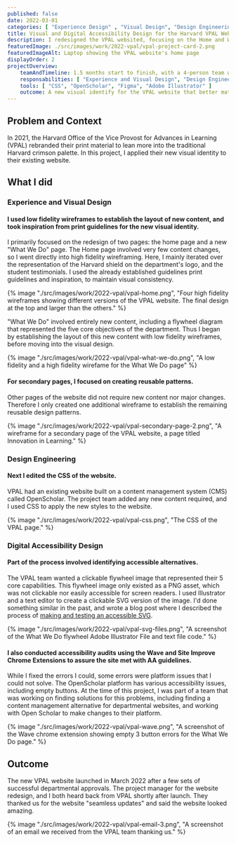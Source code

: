 ```yaml
---
published: false
date: 2022-03-01
categories: [ "Experience Design" , "Visual Design", "Design Engineering", "Digital Accessibility" ]
title: Visual and Digital Accessibility Design for the Harvard VPAL Website
description: I redesigned the VPAL websited, focusing on the Home and What We Do pages. I also conducted a manual and automated accessibility audit, and consulted on accessibile alternatives for a visual asset.
featuredImage: ./src/images/work/2022-vpal/vpal-project-card-2.png
featuredImageAlt: Laptop showing the VPAL website's home page
displayOrder: 2
projectOverview:
    teamAndTimeline: 1.5 months start to finish, with a 4-person team working remotely.
    responsabilities: [ "Experience and Visual Design", "Design Engineering",  "Digital Accessibility Design" ]
    tools: [ "CSS", "OpenScholar", "Figma", "Adobe Illustrator" ]
    outcome: A new visual identify for the VPAL website that better match the university's core brand, and included a "What We Do" page that better communicated the department's role and value.
---
```

## Problem and Context
In 2021, the Harvard Office of the Vice Provost for Advances in Learning (VPAL) rebranded their print material to lean more into the traditional Harvard crimson palette. In this project, I applied their new visual identity to their existing website. 


## What I did

<h3 id="visual-design">Experience and Visual Design</h3>

#### I used low fidelity wireframes to establish the layout of new content, and took inspiration from print guidelines for the new visual identity.
I primarily focused on the redesign of two pages: the home page and a new "What We Do" page. The Home page involved very few content changes, so I went directly into high fidelity wireframing. Here, I mainly iterated over the representation of the Harvard shield on the department's logo, and the student testimonials. I used the already established guidelines print guidelines and inspiration, to maintain visual consistency. 

<div class="image-wrapper">

{% image "./src/images/work/2022-vpal/vpal-home.png", "Four high fidelity wireframes showing different versions of the VPAL website. The final design at the top and larger than the others." %}
</div>

"What We Do" involved entirely new content,  including a flywheel diagram that represented the five core objectives of the department. Thus I began by establishing the layout of this new content with low fidelity wireframes, before moving into the visual design.

<div class="image-wrapper">

{% image "./src/images/work/2022-vpal/vpal-what-we-do.png", "A low fidelity and a high fidelity wirefame for the What We Do page" %}
</div>



#### For secondary pages, I focused on creating reusable patterns.
Other pages of the website did not require new content nor major changes. Therefore I only created one additional wireframe to establish the remaining reusable design patterns.


<div class="image-wrapper">
{% image "./src/images/work/2022-vpal/vpal-secondary-page-2.png", "A wireframe for a secondary page of the VPAL website, a page titled Innovation in Learning." %}
</div>



<h3 id="design-engineering">Design Engineering</h3>

#### Next I edited the CSS of the website.
VPAL had an existing website built on  a content management system (CMS) called OpenScholar. The project team added any new content required, and I used CSS to apply the new styles to the website. 

<div class="image-wrapper">
{% image "./src/images/work/2022-vpal/vpal-css.png", "The CSS of the VPAL page." %}
</div>




<h3 id="digital-accessibility-design">Digital Accessibility Design</h3>

#### Part of the process involved identifying accessible alternatives.
The VPAL team wanted a clickable flywheel image that represented their 5 core capabilities. This flywheel image only existed as a PNG asset, which was not clickable nor easily accessible for screen readers. I used Illustrator and a text editor to create a clickable SVG version of the image. I'd done something similar in the past, and wrote a blog post where I described the process of [making and testing an accessible SVG](https://www.zoracabrera.com/blog/making-and-testing-an-accessible-svg/).

<div class="image-wrapper">
{% image "./src/images/work/2022-vpal/vpal-svg-files.png", "A screenshot of the What We Do flywheel Adobe Illustrator File and text file code." %}
</div>


#### I also conducted accessibility audits using the Wave and Site Improve Chrome Extensions to assure the site met with AA guidelines.
While I fixed the errors I could, some errors were platform issues that I could not solve. The OpenScholar platform has various accessibility issues, including empty buttons. At the time of this project, I was part of a team that was working on finding solutions for this problems, including finding a content management alternative for departmental websites, and working with Open Scholar to make changes to their platform.

<div class="image-wrapper">
{% image "./src/images/work/2022-vpal/vpal-wave.png", "A screenshot of the Wave chrome extension showing empty 3 button errors for the What We Do page." %}
</div>



## Outcome
The new VPAL website launched in March 2022 after a few sets of successful departmental approvals. The project manager for the website redesign, and I both heard back from VPAL shortly after launch. They thanked us for the website "seamless updates" and said the website looked amazing.

<div class="image-wrapper">
{% image "./src/images/work/2022-vpal/vpal-email-3.png", "A screenshot of an email we received from the VPAL team thanking us." %}
</div>


